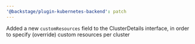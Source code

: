 ```yaml
---
'@backstage/plugin-kubernetes-backend': patch
---
```


Added a new `customResources` field to the ClusterDetails interface, in order to specify (override) custom resources per cluster
